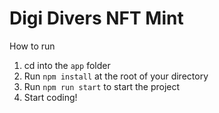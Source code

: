 # Digi Divers NFT Mint 

How to run

1. cd into the `app` folder
2. Run `npm install` at the root of your directory
3. Run `npm run start` to start the project
4. Start coding!
